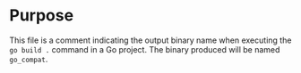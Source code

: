 # Purpose
This file is a comment indicating the output binary name when executing the `go build .` command in a Go project. The binary produced will be named `go_compat`.
